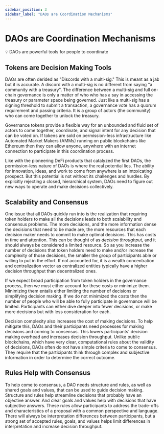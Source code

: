 ```yaml
---
sidebar_position: 3
sidebar_label: "DAOs are Coordination Mechanisms"
---
```


# DAOs are Coordination Mechanisms

<aside>
💡 DAOs are powerful tools for people to coordinate

</aside>

## Tokens are Decision Making Tools

DAOs are often derided as "Discords with a multi-sig." This is meant as a jab but it is accurate. A discord with a multi-sig is no different from saying “a community with a treasury". The difference between a multi-sig and full on-chain governance is only a matter of who who has a say in accessing the treasury or parameter space being governed. Just like a multi-sig has a signing threshold to submit a transaction, a governance vote has a quorum requirement and passing criteria. It is a group of actors (the community) who can come together to unlock the treasury.

Governance tokens provide a flexible way for an unbounded and fluid set of actors to come together, coordinate, and signal intent for any decision that can be voted on. If tokens are sold on permission-less infrastructure like Automated Market Makers (AMMs) running on public blockchains like Ethereum then they can allow anyone, anywhere with an internet connection to participate in this coordination process.

Like with the pioneering DeFi products that catalyzed the first DAOs, the permission-less nature of DAOs is where the real potential lies. The ability for innovation, ideas, and work to come from anywhere is an intoxicating prospect. But this potential is not without its challenges and hurdles. By explicitly rejecting a closed, hierarchical system, DAOs need to figure out new ways to operate and make decisions collectively. 

## Scalability and Consensus

One issue that all DAOs quickly run into is the realization that requiring token holders to make all the decisions leads to both scalability and consensus problems. The more decisions, and the more information dense the decisions that need to be made are, the more resources that each decision maker needs to commit to make optimal decisions. This has costs in time and attention. This can be thought of as *decision throughput*, and it should always be considered a limited resource. So as you increase the number of decisions that token holders need to make and/or increase the complexity of those decisions, the smaller the group of participants able or willing to put in the effort. If not accounted for, it is a wealth concentration and centralization vector as centralized entities typically have a higher decision throughput than decentralized ones.

If we expect broad participation from token holders in the governance process, then we must either account for these costs or minimize them. Minimizing them entails either limiting the number of decisions or simplifying decision making. If we do not minimized the costs then the number of people who will be able to fully participate in governance will be limited.  Participants can either dive deeper into fewer decisions, or make more decisions but with less consideration for each.

Decision complexity also increases the cost of making decisions. To help mitigate this, DAOs and their participants need processes for making decisions and coming to consensus. This lowers participants’ decision making overhead and increases decision throughput.  Unlike public blockchains, which have very clear, computational rules about the validity of decisions, DAOs often do not have simple criteria to come to consensus. They require that the participants think through complex and subjective information in order to determine the correct outcome. 

## Rules Help with Consensus

To help come to consensus, a DAO needs structure and rules, as well as shared goals and values, that can be used to guide decision making. Structure and rules help streamline decisions that probably have an objective answer. And clear goals and values help with decisions that have subjective answers. These rules allow participants to address the trade-offs and characteristics of a proposal with a common perspective and language. There will always be interpretation differences between participants, but a strong set of accepted rules, goals, and values helps limit differences in interpretation and increase decision throughput.